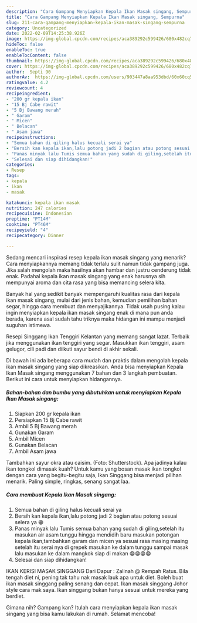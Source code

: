 ```yaml
---
description: "Cara Gampang Menyiapkan Kepala Ikan Masak singang, Sempurna"
title: "Cara Gampang Menyiapkan Kepala Ikan Masak singang, Sempurna"
slug: 211-cara-gampang-menyiapkan-kepala-ikan-masak-singang-sempurna
category: Uncategorized
date: 2022-02-09T14:25:38.926Z
image: https://img-global.cpcdn.com/recipes/aca389292c599426/680x482cq70/kepala-ikan-masak-singang-foto-resep-utama.jpg
hideToc: false
enableToc: true
enableTocContent: false
thumbnail: https://img-global.cpcdn.com/recipes/aca389292c599426/680x482cq70/kepala-ikan-masak-singang-foto-resep-utama.jpg
cover: https://img-global.cpcdn.com/recipes/aca389292c599426/680x482cq70/kepala-ikan-masak-singang-foto-resep-utama.jpg
author:  Septi 90
authorAv:  https://img-global.cpcdn.com/users/903447a8aa953dbd/60x60cq50/avatar.jpg
ratingvalue: 4.2
reviewcount: 4
recipeingredient:
- "200 gr kepala ikan"
- "15 Bj Cabe rawit"
- "5 Bj Bawang merah"
- " Garam"
- " Micen"
- " Belacan"
- " Asam jawa"
recipeinstructions:
- "Semua bahan di giling halus kecuali serai ya"
- "Bersih kan kepala ikan,lalu potong jadi 2 bagian atau potong sesuai selera ya 😁"
- "Panas minyak lalu Tumis semua bahan yang sudah di giling,setelah itu masukan air asam tunggu hingga mendidih baru masukan potongan kepala ikan,tambahkan garam dan micen ya sesuai rasa masing masing setelah itu serai nya di grepek masukan ke dalam tunggu sampai masak lalu masukan ke dalam mangkok siap di makan 😁😁😁😁"
- "Selesai dan siap dihidangkan!"
categories:
- Resep
tags:
- kepala
- ikan
- masak

katakunci: kepala ikan masak 
nutrition: 247 calories
recipecuisine: Indonesian
preptime: "PT14M"
cooktime: "PT46M"
recipeyield: "4"
recipecategory: Dinner

---
```



Sedang mencari inspirasi resep kepala ikan masak singang yang menarik? Cara menyiapkannya memang tidak terlalu sulit namun tidak gampang juga. Jika salah mengolah maka hasilnya akan hambar dan justru cenderung tidak enak. Padahal kepala ikan masak singang yang enak harusnya sih mempunyai aroma dan cita rasa yang bisa memancing selera kita.


Banyak hal yang sedikit banyak mempengaruhi kualitas rasa dari kepala ikan masak singang, mulai dari jenis bahan, kemudian pemilihan bahan segar, hingga cara membuat dan menyajikannya. Tidak usah pusing kalau ingin menyiapkan kepala ikan masak singang enak di mana pun anda berada, karena asal sudah tahu triknya maka hidangan ini mampu menjadi suguhan istimewa.

Resepi Singgang Ikan Tenggiri Kelantan yang memang sangat lazat. Terbaik jika menggunakan ikan tenggiri yang segar. Masukkan ikan tenggiri, asam gelugor, cili padi dan diikuti sayur bendi di akhir sekali.


Di bawah ini ada beberapa cara mudah dan praktis dalam mengolah kepala ikan masak singang yang siap dikreasikan. Anda bisa menyiapkan Kepala Ikan Masak singang menggunakan 7 bahan dan 3 langkah pembuatan. Berikut ini cara untuk menyiapkan hidangannya.

<!--inarticleads1-->

##### Bahan-bahan dan bumbu yang dibutuhkan untuk menyiapkan Kepala Ikan Masak singang:

1. Siapkan 200 gr kepala ikan
1. Persiapkan 15 Bj Cabe rawit
1. Ambil 5 Bj Bawang merah
1. Gunakan  Garam
1. Ambil  Micen
1. Gunakan  Belacan
1. Ambil  Asam jawa


Tambahkan sayur okra atau caisim. (Foto: Shutterstock). Apa jadinya kalau ikan tongkol dimasak kuah? Untuk kamu yang bosan masak ikan tongkol dengan cara yang begitu-begitu saja, Ikan Singgang bisa menjadi pilihan menarik. Paling simple, ringkas, senang sangat laa. 

<!--inarticleads2-->

##### Cara membuat Kepala Ikan Masak singang:

1. Semua bahan di giling halus kecuali serai ya
1. Bersih kan kepala ikan,lalu potong jadi 2 bagian atau potong sesuai selera ya 😁
1. Panas minyak lalu Tumis semua bahan yang sudah di giling,setelah itu masukan air asam tunggu hingga mendidih baru masukan potongan kepala ikan,tambahkan garam dan micen ya sesuai rasa masing masing setelah itu serai nya di grepek masukan ke dalam tunggu sampai masak lalu masukan ke dalam mangkok siap di makan 😁😁😁😁
1. Selesai dan siap dihidangkan!

IKAN KERISI MASAK SINGGANG Dari Dapur : Zalinah @ Rempah Ratus. Bila tengah diet ni, pening tak tahu nak masak lauk apa untuk diet. Boleh buat ikan masak singgang paling senang dan cepat. Ikan masak singgang Johor style cara mak saya. Ikan singgang bukan hanya sesuai untuk mereka yang berdiet. 

Gimana nih? Gampang kan? Itulah cara menyiapkan kepala ikan masak singang yang bisa kamu lakukan di rumah. Selamat mencoba!
